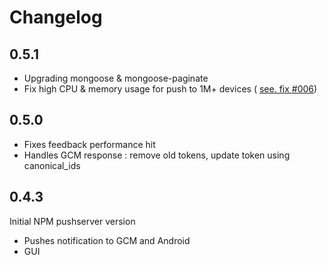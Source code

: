 # Changelog

## 0.5.1
  * Upgrading mongoose & mongoose-paginate
  * Fix high CPU & memory usage for push to 1M+ devices ( [see. fix #006](https://github.com/fredericbarrau/pushserver/issues/6))


## 0.5.0
* Fixes feedback performance hit
* Handles GCM response : remove old tokens, update  token using canonical_ids

## 0.4.3
Initial NPM pushserver version

* Pushes notification to GCM and Android
* GUI